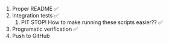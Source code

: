 1. Proper README ✅
2. Integration tests ✅
   1. PIT STOP! How to make running these scripts easier?? ✅
3. Programatic verification  ✅
4. Push to GitHub 
